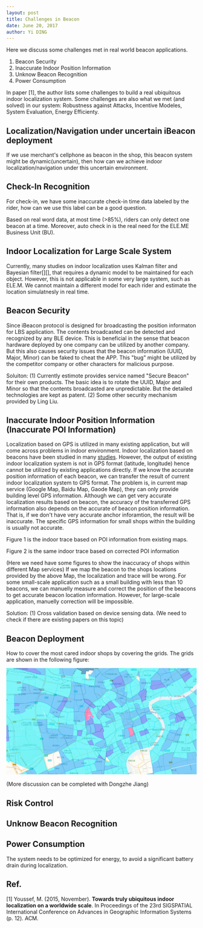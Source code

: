 ```yaml
--- 
layout: post
title: Challenges in Beacon
date: June 20, 2017
author: Yi DING
---
```


[comment]: # (This blog compose the CHALLENGES section of \(mutiple\) future paper)

Here we discuss some challenges met in real world beacon applications.

1. Beacon Security
2. Inaccurate Indoor Position Information
3. Unknow Beacon Recognition
4. Power Consumption

In paper [1], the author lists some challenges to build a real ubiquitous indoor localization system. Some challenges are also what we met (and solved) in our system: Robustness against Attacks, Incentive Modeles, System Evaluation, Energy Efficienty.

## Localization/Navigation under uncertain iBeacon deployment
If we use merchant's cellphone as beacon in the shop, this beacon system might be dynamic(uncertain), then how can we achieve indoor localization/navigation under this uncertain environment.

## Check-In Recognition
For check-in, we have some inaccurate check-in time data labeled by the rider, how can we use this label can be a good question.

Based on real word data, at most time (>85%), riders can only detect one beacon at a time. Moreover, auto check in is the real need for the ELE.ME Business Unit (BU).

## Indoor Localization for Large Scale System
Currently, many studies on indoor localization uses Kalman filter and Bayesian filter[][], that requires a dynamic model to be maintained for each object. However, this is not applicable in some very large system, such as ELE.M. We cannot maintain a different model for each rider and estimate the location simulatnesly in real time.

## Beacon Security
Since iBeacon protocol is designed for broadcasting the position informaton for LBS application. The contents broadcasted can be detected and recognized by any BLE device. This is beneficial in the sense that beacon hardware deployed by one company can be utilized by another company. But this also causes security issues that the beacon information (UUID, Major, Minor) can be faked to cheat the APP. This "bug" might be utilized by the competitor company or other characters for malicious purpose. 

Soluiton: 
(1) Currently estimote provides service named "Secure Beacon" for their own products. The basic idea is to rotate the UUID, Major and Minor so that the contents broadcasted are unpredictable. But the detailed technologies are kept as patent.
(2) Some other security mechanism provided by Ling Liu.

## Inaccurate Indoor Position Information (Inaccurate POI Information)
Localization based on GPS is utilized in many existing application, but will come across problems in indoor environment. Indoor localization based on beacons have been studied in many [studies](https://dymodi.github.io/Research/Beacon-Localization-Related-Works). However, the output of existing indoor localization system is not in GPS format (latitude, longitude) hence cannot be utilized by existing applications directly. If we know the accurate position information of each beacon, we can transfer the result of current indoor localization system to GPS format. The problem is, in current map service (Google Map, Baidu Map, Gaode Map), they can only provide building level GPS information. 
Although we can get very accurate localization results based on beacon, the accuracy of the transferred GPS information also depends on the accurate of beacon position information. That is, if we don't have very accurate anchor inforamtion, the result will be inaccurate.
The specific GPS information for small shops within the building is usually not accurate. 

Figure 1 is the indoor trace based on POI information from existing maps.

Figure 2 is the same indoor trace based on corrected POI information

(Here we need have some figures to show the inaccuracy of shops within different Map services)
If we map the beacon to the shops locations provided by the above Map, the localization and trace will be wrong. For some small-scale application such as a small building with less than 10 beacons, we can manuelly measure and correct the position of the beacons to get accurate beacon location information. However, for large-scale application, manuelly correction will be impossible.

Solution:
(1) Cross validation based on device sensing data. (We need to check if there are existing papers on this topic)

## Beacon Deployment
How to cover the most cared indoor shops by covering the grids. The grids are shown in the following figure:
<p align = "center">
<img src="figures/shop-grids.png"  alt="shop grids">
</p>
(More discussion can be completed with Dongzhe Jiang)

## Risk Control

## Unknow Beacon Recognition

## Power Consumption
The system needs to be optimized for energy, to avoid a significant battery drain during localization.

## Ref.
[1] Youssef, M. (2015, November). **Towards truly ubiquitous indoor localization on a worldwide scale**. In Proceedings of the 23rd SIGSPATIAL International Conference on Advances in Geographic Information Systems (p. 12). ACM.

